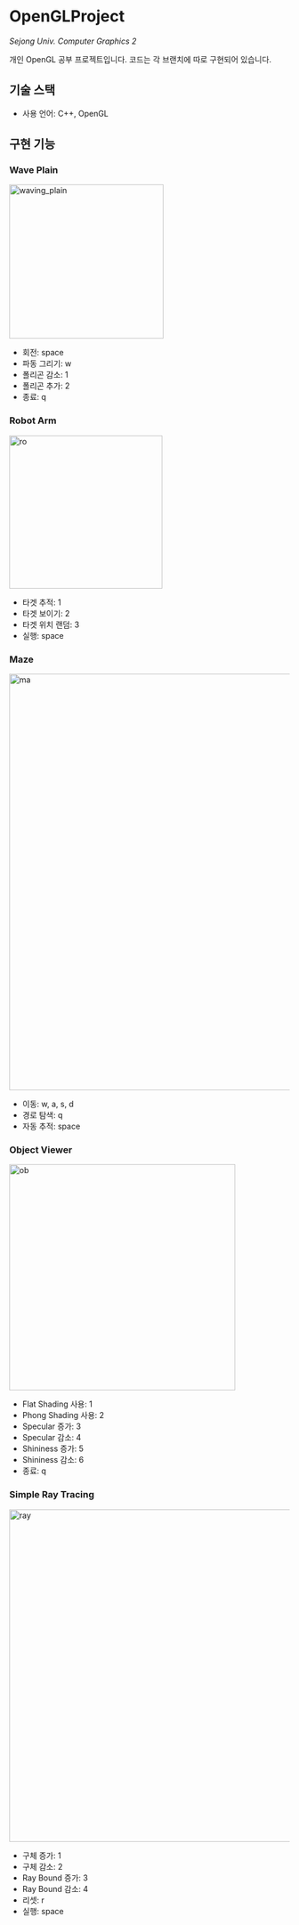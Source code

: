 # OpenGLProject
*Sejong Univ. Computer Graphics 2*

개인 OpenGL 공부 프로젝트입니다.
코드는 각 브랜치에 따로 구현되어 있습니다.


## 기술 스택
+ 사용 언어: C++, OpenGL


## 구현 기능
### Wave Plain
<img width="277" alt="waving_plain" src="https://github.com/sladja3929/OpenGLProject/assets/43125863/b4e18143-043b-493c-b455-b46b3f7128bb">

+ 회전: space
+ 파동 그리기: w
+ 폴리곤 감소: 1
+ 폴리곤 추가: 2
+ 종료: q

### Robot Arm
<img width="275" alt="ro" src="https://github.com/sladja3929/OpenGLProject/assets/43125863/0d18c8d6-48ac-42b7-bec9-48b6051f0f49">

+ 타겟 추적: 1
+ 타겟 보이기: 2
+ 타겟 위치 랜덤: 3
+ 실행: space

### Maze
<img width="748" alt="ma" src="https://github.com/sladja3929/OpenGLProject/assets/43125863/75fed1f4-0b93-4de0-be7c-d0f5c415cf86">

+ 이동: w, a, s, d
+ 경로 탐색: q
+ 자동 추적: space

### Object Viewer
<img width="406" alt="ob" src="https://github.com/sladja3929/OpenGLProject/assets/43125863/dc112236-6e46-4a32-b8fb-9d17c1820b24">

+ Flat Shading 사용: 1
+ Phong Shading 사용: 2
+ Specular 증가: 3
+ Specular 감소: 4
+ Shininess 증가: 5
+ Shininess 감소: 6
+ 종료: q

### Simple Ray Tracing
<img width="597" alt="ray" src="https://github.com/sladja3929/OpenGLProject/assets/43125863/0efd344e-7cf3-468a-891d-cf40c46f1f00">

+ 구체 증가: 1
+ 구체 감소: 2
+ Ray Bound 증가: 3
+ Ray Bound 감소: 4
+ 리셋: r
+ 실행: space


